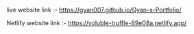 live website link :- 
 https://gyan007.github.io/Gyan-s-Portfolio/

Netlify website link :-
 https://voluble-truffle-89e08a.netlify.app/
